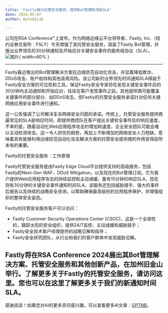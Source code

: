 ```yaml
---
title: 'Fastly强化托管安全服务，提供Bot管理和顶级SLA'
date: 2024-05-07
author: ByteAILab

---
```


公司在RSA Conference™上宣布，作为网络边缘云平台领导者，Fastly, Inc.（纽约证券交易所：FSLY）今天增强了其托管安全服务，涵盖了Fastly Bot管理，并推出业界领先的30分钟通知及开始应对关键安全事件的服务级协议（SLA）。![图片](https://ai-techpark.com/wp-content/uploads/2024/05/Fastly-bols-960x540.jpg){ width=60% }

---


Fastly最近推出的Bot管理解决方案在边缘防范自动化攻击，并显着降低欺诈、DDoS攻击、账户劫持和其他滥用风险。该公司新的业界领先时间通知SLA得益于Fastly安全方案的可见性和工具，保证Fastly安全专家将在发现关键安全事件后的30分钟内主动通知和开始应对，往往在客户发现事件之前。其他提供商可能覆盖关键事件的部分部分、如DDoS攻击，但Fastly的托管安全服务承诺针对任何关键网络应用安全事件进行通知。

这一公告强调了公司解决复杂网络安全问题的承诺。传统上，托管安全服务提供商最常见的SLA是响应时间，即提供商团队在客户提出关键安全事件后的响应速度。不幸的是，随着自动化Web应用程序攻击的增加和速度，企业安全团队可能会难以主动检测攻击。这一令人担忧的趋势，再加上不断增加的网络安全人力短缺，意味着具有能够利用边缘防范自动化攻击解决方案的托管安全提供商的作用变得前所未有的重要。

Fastly的托管安全服务：工作原理

Fastly托管安全服务是由Fastly Edge Cloud平台提供支持的高级服务，包括Fastly的Next-Gen WAF、DDoS Mitigation，以及现在的Bot管理订阅。它为客户提供Web应用程序攻击的持续监控和主动减缓，备有15分钟的响应SLA，现在则有30分钟的关键安全事件通知时间SLA。该服务还包括威胁猎手、强大的事件后报告以及持续的战略安全咨询，以帮助确保最高级别的应用程序保护，并增强组织的整体安全姿态。

Fastly的托管安全服务客户可以访问：

- Fastly Customer Security Operations Center (CSOC)，这是一个全球性的，跟踪太阳的安全组织，提供24/7监控、主动减缓和威胁猎手；
- Fastly安全技术客户经理提供的战略见解和指导；
- Fastly安全研究团队，从行业和我们的客户群体中发现威胁见解。

Fastly将在RSA Conference 2024展出其Bot管理解决方案、托管安全服务和其他创新产品，在加州旧金山举行。了解更多关于Fastly的托管安全服务，请访问这里。您也可以在这里了解更多关于我们的新通知时间SLA。
---
感谢阅读！如果您对AI的更多资讯感兴趣，可以查看更多AI文章：[GPTNB](https://gptnb.com)。